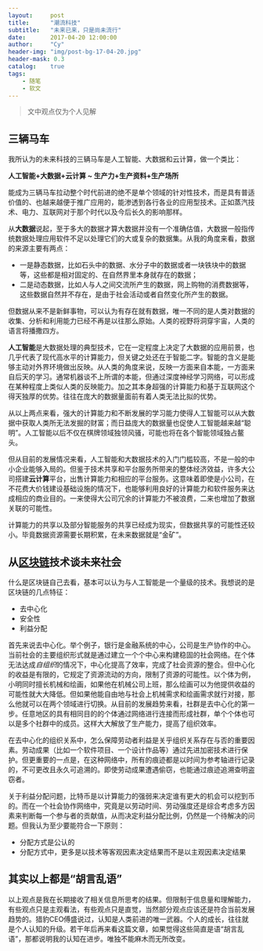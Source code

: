 ```yaml
---
layout:     post
title:      "潮流科技"
subtitle:   "未来已来，只是尚未流行"
date:       2017-04-20 12:00:00
author:     "Cy"
header-img: "img/post-bg-17-04-20.jpg"
header-mask: 0.3
catalog:    true
tags:
    - 随笔
    - 软文
---
```




> 文中观点仅为个人见解


## 三辆马车

我所认为的未来科技的三辆马车是人工智能、大数据和云计算，做一个类比：

**人工智能+大数据+云计算 ~ 生产力+生产资料+生产场所**

能成为三辆马车拉动整个时代前进的绝不是单个领域的针对性技术，而是具有普适价值的、也越来越便于推广应用的，能渗透到各行各业的应用型技术。正如蒸汽技术、电力、互联网对于那个时代以及今后长久的影响那样。

从**大数据**说起，至于多大的数据才算大数据并没有一个准确估值，大数据一般指传统数据处理应用软件不足以处理它们的大或复杂的数据集。从我的角度来看，数据的来源主要有两点：

* 一是静态数据，比如石头中的数据、水分子中的数据或者一块铁块中的数据等，这些都是相对固定的、在自然界里本身就存在的数据；
* 二是动态数据，比如人与人之间交流所产生的数据，网上购物的消费数据等，这些数据自然并不存在，是由于社会活动或者自然变化所产生的数据。

但数据从来不是新鲜事物，可以认为有存在就有数据，唯一不同的是人类对数据的收集、分析和利用能力已经不再是以往那么原始。人类的视野将洞穿宇宙，人类的语言将播撒四方。

**人工智能**是大数据处理的典型技术，它在一定程度上决定了大数据的应用前景，也几乎代表了现代高水平的计算能力，但关键之处还在于智能二字。智能的含义是能够主动对外界环境做出反映。从人类的角度来说，反映一方面来自本能，一方面来自后天的学习。通常机器谈不上所谓的本能，但通过深度神经学习网络，可以形成在某种程度上类似人类的反映能力。加之其本身超强的计算能力和基于互联网这个得天独厚的优势。往往在庞大的数据量面前有着人类无法比拟的优势。

从以上两点来看，强大的计算能力和不断发展的学习能力使得人工智能可以从大数据中获取人类所无法发掘的财富；而日益庞大的数据量也促使人工智能越来越“聪明”。人工智能以后不仅在棋牌领域独领风骚，可能也将在各个智能领域独占鳌头。

但从目前的发展情况来看，人工智能和大数据技术的入门门槛较高，不是一般的中小企业能够入局的。但鉴于技术共享和平台服务所带来的整体经济效益，许多大公司搭建**云计算**平台，出售计算能力和相应的平台服务。这意味着即使是小公司，在不花费大价钱建设基础设施的情况下，也能够利用良好的计算能力和软件服务来达成相应的商业目的。一来使得大公司冗余的计算能力不被浪费，二来也增加了数据关联的可能性。

计算能力的共享以及部分智能服务的共享已经成为现实，但数据共享的可能性还较小。毕竟数据资源需要长期积累，在未来数据就是“金矿”。

## 从[区块链](http://baidu.ku6.com/watch/2038975127131957969.html?page=videoMultiNeed)技术谈未来社会

什么是区块链自己去看，基本可以认为与人工智能是一个量级的技术。我想说的是区块链的几点特征：

* 去中心化
* 安全性
* 利益分配

首先来说去中心化。举个例子，银行是金融系统的中心，公司是生产协作的中心。当前社会的主要组织形式就是通过建立一个个中心来构建稳固的社会网络。在个体无法达成*自组织*的情况下，中心化提高了效率，完成了社会资源的整合。但中心化的收益是有限的，它规定了资源流动的方向，限制了资源的可能性。以个体为例，小明同时擅长机械和绘画，如果他在机械公司上班，那么绘画可以为他提供收益的可能性就大大降低。但如果他能自由地与社会上机械需求和绘画需求就行对接，那么他就可以在两个领域进行切换。从目前的发展趋势来看，社群是去中心化的第一步。任意地区的具有相同目的的个体通过网络进行连接而形成社群，单个个体也可以是多个社群中的成员。这样大大解放了生产能力，提高了组织效率。

在去中心化的组织关系中，怎么保障劳动者利益是关乎组织关系存在与否的重要因素。劳动成果（比如一个软件项目、一个设计作品等）通过先进加密技术进行保护。但更重要的一点是，在这种网络中，所有的痕迹都是以时间为参考轴进行记录的，不可更改且永久可追溯的。即使劳动成果遭遇偷窃，也能通过痕迹追溯查明盗窃者。

关于利益分配问题，比特币是以计算能力的强弱来决定谁有更大的机会可以挖到币的。而在一个社会协作网络中，究竟是以劳动时间、劳动强度还是综合考虑多方因素来判断每一个参与者的贡献值，从而决定利益分配比例，仍然是一个待解决的问题。但我认为至少要能符合一下原则：

* 分配方式是公认的
* 分配方式中，更多是以技术等客观因素决定结果而不是以主观因素决定结果



## 其实以上都是“胡言乱语”

以上观点是我在长期接收了相关信息所思考的结果。但限制于信息量和理解能力，有些观点只是主观看法，有些观点只是直觉，当然部分观点应该还是符合当前发展趋势的。猎豹CEO傅盛说过，认知是人类前进的唯一武器。个人的成长，往往就是个人认知的升级。若干年后再来看这篇文章，如果觉得这些简直是语“胡言乱语”，那都说明我的认知在进步。唯独不能麻木而无所改变。




